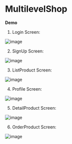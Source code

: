# MultilevelShop
**Demo**
1. Login Screen:

![image](https://user-images.githubusercontent.com/87430163/151162981-489e3ba0-3408-4def-9d6d-0da4adfd46a9.png)

2. SignUp Screen:

![image](https://user-images.githubusercontent.com/87430163/151163061-bc903d5a-839e-4fe4-94ef-48480706be54.png)

3. ListProduct Screen:

![image](https://user-images.githubusercontent.com/87430163/151163172-9721e5d4-ef75-40a5-9a3d-928fad8c1bbb.png)

4. Profile Screen:

![image](https://user-images.githubusercontent.com/87430163/151163221-cb4930b5-9d3a-4d21-b212-c55ab81d11ee.png)

5. DetailProduct Screen:

![image](https://user-images.githubusercontent.com/87430163/151163674-0ca62cd9-17fa-473e-be93-af4615db2c66.png)

6. OrderProduct Screen:

![image](https://user-images.githubusercontent.com/87430163/151163805-660b27db-e14c-4ffe-84b4-2f5780fb3475.png)

